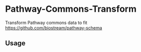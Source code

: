 # Pathway-Commons-Transform

Transform Pathway commons data to fit https://github.com/biostream/pathway-schema

## Usage


